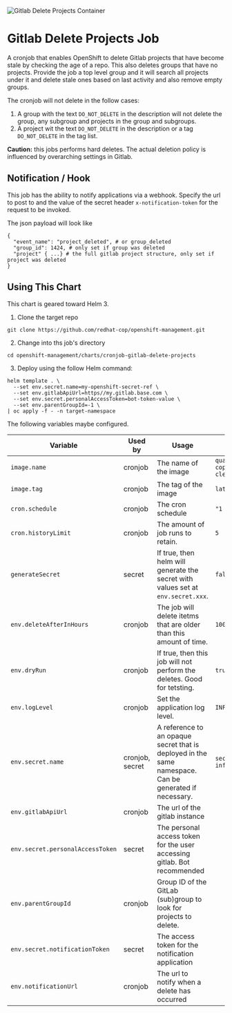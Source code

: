 ![Gitlab Delete Projects Container](https://github.com/redhat-cop/openshift-management/workflows/Gitlab%20Delete%20Projects%20Container/badge.svg)

# Gitlab Delete Projects Job

A cronjob that enables OpenShift to delete Gitlab projects that have become stale by checking the age of a repo. This also deletes groups that have no projects. Provide the job a top level group and it will search all projects under it and delete stale ones based on last activity and also remove empty groups.

The cronjob will not delete in the follow cases:

1. A group with the text `DO_NOT_DELETE` in the description will not delete the group, any subgroup and projects in the group and subgroups.
2. A project wit the text `DO_NOT_DELETE` in the description or a tag `DO_NOT_DELETE` in the tag list.

**Caution:** this jobs performs hard deletes. The actual deletion policy is influenced by overarching settings in Gitlab.

## Notification / Hook

This job has the ability to notify applications via a webhook. Specify the url to post to and the value of the secret header `x-notification-token` for the request to be invoked.

The json payload will look like

```
{
  "event_name": "project_deleted", # or group_deleted
  "group_id": 1424, # only set if group was deleted
  "project" { ...} # the full gitlab project structure, only set if project was deleted
}
```

## Using This Chart

This chart is geared toward Helm 3.

1. Clone the target repo

```
git clone https://github.com/redhat-cop/openshift-management.git
```

2. Change into ths job's directory

```
cd openshift-management/charts/cronjob-gitlab-delete-projects
```

3. Deploy using the follow Helm command:

```
helm template . \
  --set env.secret.name=my-openshift-secret-ref \
  --set env.gitlabApiUrl=https//my.gitlab.base.com \
  --set env.secret.personalAccessToken=bot-token-value \
  --set env.parentGroupId=-1 \
| oc apply -f - -n target-namespace
```

The following variables maybe configured.

| Variable  | Used by | Usage | Default |
|---|---|--|--|
| `image.name`  | cronjob | The name of the image | `quay.io/redhat-cop/gitlab-cleanup` |
| `image.tag`  | cronjob | The tag of the image | `latest` |
| `cron.schedule`  | cronjob | The cron schedule | `"1 0 * * *"` |
| `cron.historyLimit`  | cronjob | The amount of job runs to retain. | `5` |
| `generateSecret`  | secret | If true, then helm will generate the secret with values set at `env.secret.xxx`. | `false` |
| `env.deleteAfterInHours`  | cronjob | The job will delete itetms that are older than this amount of time. | `100 years` |
| `env.dryRun`  | cronjob | If true, then this job will not perform the deletes. Good for tetsting. | `true` |
| `env.logLevel`  | cronjob | Set the application log level. | `INFO` |
| `env.secret.name`  | cronjob, secret | A reference to an opaque secret that is deployed in the same namespace. Can be generated if necessary. | `secret-gitlab-info` |
| `env.gitlabApiUrl`  | cronjob | The url of the gitlab instance |
| `env.secret.personalAccessToken`  | secret | The personal access token for the user accessing gitlab. Bot recommended |
| `env.parentGroupId`  | cronjob | Group ID of the GitLab (sub)group to look for projects to delete. |
| `env.secret.notificationToken` | secret | The access token for the notification application |
| `env.notificationUrl` | cronjob | The url to notify when a delete has occurred | 
